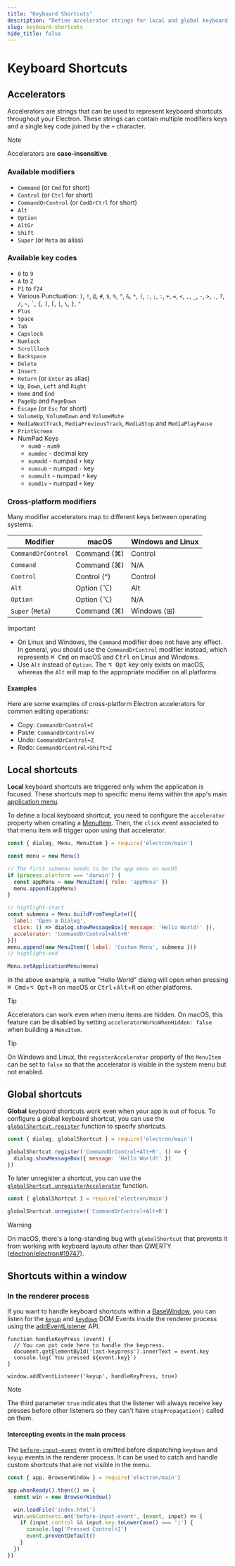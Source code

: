 ```yaml
---
title: "Keyboard Shortcuts"
description: "Define accelerator strings for local and global keyboard shortcuts"
slug: keyboard-shortcuts
hide_title: false
---
```


# Keyboard Shortcuts

## Accelerators

Accelerators are strings that can be used to represent keyboard shortcuts throughout your Electron.
These strings can contain multiple modifiers keys and a single key code joined by the `+` character.

> [!NOTE]
> Accelerators are **case-insensitive**.

### Available modifiers

* `Command` (or `Cmd` for short)
* `Control` (or `Ctrl` for short)
* `CommandOrControl` (or `CmdOrCtrl` for short)
* `Alt`
* `Option`
* `AltGr`
* `Shift`
* `Super` (or `Meta` as alias)

### Available key codes

* `0` to `9`
* `A` to `Z`
* `F1` to `F24`
* Various Punctuation: `)`, `!`, `@`, `#`, `$`, `%`, `^`, `&`, `*`, `(`, `:`, `;`, `:`, `+`, `=`, `<`, `,`, `_`, `-`, `>`, `.`, `?`, `/`, `~`, `` ` ``, `{`, `]`, `[`, `|`, `\`, `}`, `"`
* `Plus`
* `Space`
* `Tab`
* `Capslock`
* `Numlock`
* `Scrolllock`
* `Backspace`
* `Delete`
* `Insert`
* `Return` (or `Enter` as alias)
* `Up`, `Down`, `Left` and `Right`
* `Home` and `End`
* `PageUp` and `PageDown`
* `Escape` (or `Esc` for short)
* `VolumeUp`, `VolumeDown` and `VolumeMute`
* `MediaNextTrack`, `MediaPreviousTrack`, `MediaStop` and `MediaPlayPause`
* `PrintScreen`
* NumPad Keys
  * `num0` - `num9`
  * `numdec` - decimal key
  * `numadd` - numpad `+` key
  * `numsub` - numpad `-` key
  * `nummult` - numpad `*` key
  * `numdiv` - numpad `÷` key

### Cross-platform modifiers

Many modifier accelerators map to different keys between operating systems.

| Modifier         | macOS       | Windows and Linux    |
|------------------|-------------|----------------------|
|`CommandOrControl`| Command (⌘) | Control              |
|`Command`         | Command (⌘) | N/A                  |
|`Control`         | Control (^) | Control              |
|`Alt`             | Option (⌥)  | Alt                  |
|`Option`          | Option (⌥)  | N/A                  |
|`Super` (`Meta`)  | Command (⌘) | Windows (⊞)          |

> [!IMPORTANT]
>
> * On Linux and Windows, the `Command` modifier does not have any effect. In general, you should use
> the `CommandOrControl` modifier instead, which represents <kbd>⌘ Cmd</kbd> on macOS and <kbd>Ctrl</kbd>
> on Linux and Windows.
> * Use `Alt` instead of `Option`. The <kbd>⌥ Opt</kbd> key only exists on macOS, whereas the `Alt` will
> map to the appropriate modifier on all platforms.

#### Examples

Here are some examples of cross-platform Electron accelerators for common editing operations:

* Copy: `CommandOrControl+C`
* Paste: `CommandOrControl+V`
* Undo: `CommandOrControl+Z`
* Redo: `CommandOrControl+Shift+Z`

## Local shortcuts

**Local** keyboard shortcuts are triggered only when the application is focused. These shortcuts
map to specific menu items within the app's main [application menu](./application-menu.md).

To define a local keyboard shortcut, you need to configure the `accelerator` property when creating
a [MenuItem](../api/menu-item.md). Then, the `click` event associated to that menu item will trigger
upon using that accelerator.

```js title='Opening a dialog via accelerator (local)'
const { dialog, Menu, MenuItem } = require('electron/main')

const menu = new Menu()

// The first submenu needs to be the app menu on macOS
if (process.platform === 'darwin') {
  const appMenu = new MenuItem({ role: 'appMenu' })
  menu.append(appMenu)
}

// highlight-start
const submenu = Menu.buildFromTemplate([{
  label: 'Open a Dialog',
  click: () => dialog.showMessageBox({ message: 'Hello World!' }),
  accelerator: 'CommandOrControl+Alt+R'
}])
menu.append(new MenuItem({ label: 'Custom Menu', submenu }))
// highlight-end

Menu.setApplicationMenu(menu)
```

In the above example, a native "Hello World" dialog will open when pressing <kbd>⌘ Cmd</kbd>+<kbd>⌥ Opt</kbd>+<kbd>R</kbd>
on macOS or <kbd>Ctrl</kbd>+<kbd>Alt</kbd>+<kbd>R</kbd> on other platforms.

> [!TIP]
> Accelerators can work even when menu items are hidden. On macOS, this feature can be disabled by
> setting `acceleratorWorksWhenHidden: false` when building a `MenuItem`.

> [!TIP]
> On Windows and Linux, the `registerAccelerator` property of the `MenuItem` can be set to `false`
> so that the accelerator is visible in the system menu but not enabled.

## Global shortcuts

**Global** keyboard shortcuts work even when your app is out of focus. To configure a global keyboard
shortcut, you can use the [`globalShortcut.register`](../api/global-shortcut.md#globalshortcutregisteraccelerator-callback)
function to specify shortcuts.

```js title='Opening a dialog via accelerator (global)'
const { dialog, globalShortcut } = require('electron/main')

globalShortcut.register('CommandOrControl+Alt+R', () => {
  dialog.showMessageBox({ message: 'Hello World!' })
})
```

To later unregister a shortcut, you can use the [`globalShortcut.unregisterAccelerator`](../api/global-shortcut.md#globalshortcutunregisteraccelerator)
function.

```js title='Opening a dialog via accelerator (global)'
const { globalShortcut } = require('electron/main')

globalShortcut.unregister('CommandOrControl+Alt+R')
```

> [!WARNING]
> On macOS, there's a long-standing bug with `globalShortcut` that prevents it from working with
> keyboard layouts other than QWERTY ([electron/electron#19747](https://github.com/electron/electron/issues/19747)).

## Shortcuts within a window

### In the renderer process

If you want to handle keyboard shortcuts within a [BaseWindow](../api/base-window.md), you can
listen for the [`keyup`](https://developer.mozilla.org/en-US/docs/Web/API/Element/keyup_event) and
[`keydown`](https://developer.mozilla.org/en-US/docs/Web/API/Element/keydown_event) DOM Events inside
the renderer process using the [addEventListener](https://developer.mozilla.org/en-US/docs/Web/API/EventTarget/addEventListener) API.

```fiddle docs/fiddles/features/keyboard-shortcuts/web-apis|focus=renderer.js
function handleKeyPress (event) {
  // You can put code here to handle the keypress.
  document.getElementById('last-keypress').innerText = event.key
  console.log(`You pressed ${event.key}`)
}

window.addEventListener('keyup', handleKeyPress, true)
```

> [!NOTE]
> The third parameter `true` indicates that the listener will always receive
> key presses before other listeners so they can't have `stopPropagation()`
> called on them.

#### Intercepting events in the main process

The [`before-input-event`](../api/web-contents.md#event-before-input-event) event
is emitted before dispatching `keydown` and `keyup` events in the renderer process. It can
be used to catch and handle custom shortcuts that are not visible in the menu.

```js title='Intercepting the Ctrl+I event from the main process'
const { app, BrowserWindow } = require('electron/main')

app.whenReady().then(() => {
  const win = new BrowserWindow()

  win.loadFile('index.html')
  win.webContents.on('before-input-event', (event, input) => {
    if (input.control && input.key.toLowerCase() === 'i') {
      console.log('Pressed Control+I')
      event.preventDefault()
    }
  })
})
```
